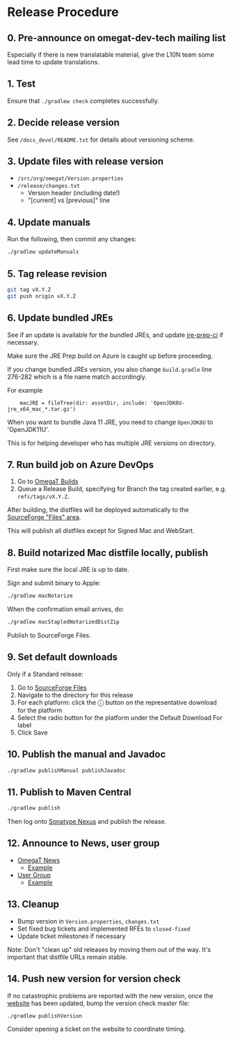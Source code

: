 # Release Procedure

## 0. Pre-announce on omegat-dev-tech mailing list

Especially if there is new translatable material, give the L10N team some lead
time to update translations.


## 1. Test

Ensure that `./gradlew check` completes successfully.


## 2. Decide release version

See `/docs_devel/README.txt` for details about versioning scheme.


## 3. Update files with release version

- `/src/org/omegat/Version.properties`
- `/release/changes.txt`
  - Version header (including date!)
  - "[current] vs [previous]" line


## 4. Update manuals

Run the following, then commit any changes:

```sh
./gradlew updateManuals
```


## 5. Tag release revision

```sh
git tag vX.Y.Z
git push origin vX.Y.Z
```

## 6. Update bundled JREs

See if an update is available for the bundled JREs, and update
[jre-prep-ci](https://github.com/omegat-org/jre-prep-ci) if necessary.

Make sure the JRE Prep build on Azure is caught up before proceeding.

If you change bundled JREs version, you also change `build.gradle` line 276-282
which is a file name match accordingly.

For example

```
    macJRE = fileTree(dir: assetDir, include: 'OpenJDK8U-jre_x64_mac_*.tar.gz')
```

When you want to bundle Java 11 JRE, you need to change `OpenJDK8U` to 'OpenJDK11U'.

This is for helping developer who has multiple JRE versions on directory.


## 7. Run build job on Azure DevOps

1. Go to [OmegaT Builds](https://dev.azure.com/omegat-org/OmegaT/_build)
2. Queue a Release Build, specifying for Branch the tag created earlier,
   e.g. `refs/tags/vX.Y.Z`.

After building, the distfiles will be deployed automatically to the [SourceForge
"Files" area](https://sourceforge.net/projects/omegat/files/).

This will publish all distfiles except for Signed Mac and WebStart.


## 8. Build notarized Mac distfile locally, publish

First make sure the local JRE is up to date.

Sign and submit binary to Apple:

```sh
./gradlew macNotarize
```

When the confirmation email arrives, do:

```sh
./gradlew macStapledNotarizedDistZip
```

Publish to SourceForge Files.


## 9. Set default downloads

Only if a Standard release:

1. Go to [SourceForge Files](https://sourceforge.net/projects/omegat/files/)
2. Navigate to the directory for this release
3. For each platform: click the ⓘ button on the representative download for the
   platform
4. Select the radio button for the platform under the Default Download For label
5. Click Save


## 10. Publish the manual and Javadoc

```sh
./gradlew publishManual publishJavadoc
```


## 11. Publish to Maven Central

```sh
./gradlew publish
```

Then log onto [Sonatype Nexus](https://s01.oss.sonatype.org/) and publish the
release.


## 12. Announce to News, user group

- [OmegaT News](https://sourceforge.net/p/omegat/news/)
  - [Example](https://sourceforge.net/p/omegat/news/2019/11/omegat-latest-version-510-released/)
- [User Group](https://omegat.org/support)
  - [Example](https://sourceforge.net/p/omegat/mailman/omegat-users/thread/CAHvKJZsm4ZSOmvCOpfbtss0z9uo0z7q--bDowRkyAQ5e2zNJJg%40.../#msg36855627)


## 13. Cleanup

- Bump version in `Version.properties`, `changes.txt`
- Set fixed bug tickets and implemented RFEs to `closed-fixed`
- Update ticket milestones if necessary

Note: Don't "clean up" old releases by moving them out of the way. It's
important that distfile URLs remain stable.

## 14. Push new version for version check

If no catastrophic problems are reported with the new version, once the
[website](https://github.com/omegat-org/omegat-website/) has been updated, bump
the version check master file:

```sh
./gradlew publishVersion
```

Consider opening a ticket on the website to coordinate timing.
